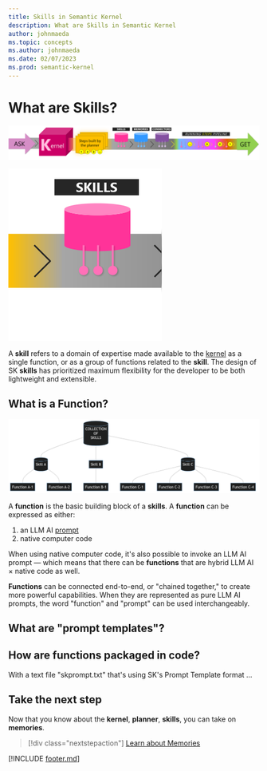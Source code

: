 ```yaml
---
title: Skills in Semantic Kernel
description: What are Skills in Semantic Kernel
author: johnmaeda
ms.topic: concepts
ms.author: johnmaeda
ms.date: 02/07/2023
ms.prod: semantic-kernel
---
```

# What are Skills?

![Journey of an ask to a get in Semantic Kernel visualized as phases as annotated immediately below](../media/fullview.png)

![](../media/skills.png)

A **skill** refers to a domain of expertise made available to the [kernel](kernel) as a single function, or as a group of functions related to the **skill**. The design of SK **skills** has prioritized maximum flexibility for the developer to be both lightweight and extensible.  

## What is a Function?

![](../media/skills01.png)

A **function** is the basic building block of a **skills**. A **function** can be expressed as either:

1. an LLM AI [prompt](prompt)
2. native computer code

When using native computer code, it's also possible to invoke an LLM AI prompt — which means that there can be **functions** that are hybrid LLM AI × native code as well. 

**Functions** can be connected end-to-end, or "chained together," to create more powerful capabilities. When they are represented as pure LLM AI prompts, the word "function" and "prompt" can be used interchangeably. 

## What are "prompt templates"?

## How are functions packaged in code?

With a text file "skprompt.txt" that's using SK's Prompt Template format ...

## Take the next step

Now that you know about the **kernel**, **planner**, **skills**, you can take on **memories**.

> [!div class="nextstepaction"]
> [Learn about Memories](memories.md)

[!INCLUDE [footer.md](../includes/footer.md)]